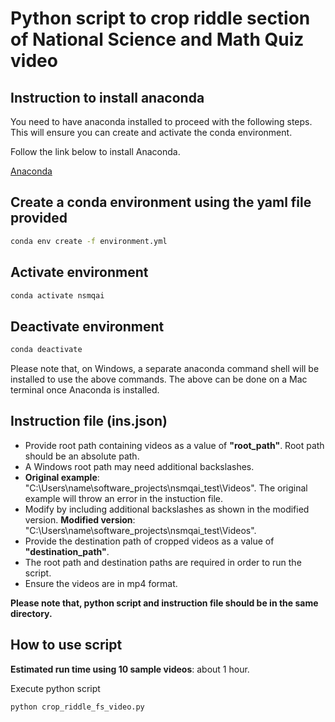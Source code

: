 # Python script to crop riddle section of National Science and Math Quiz video

## Instruction to install anaconda

You need to have anaconda installed to proceed with the following steps.
This will ensure you can create and activate the conda environment.

Follow the link below to install Anaconda.

[Anaconda](https://www.anaconda.com/download/)

## Create a conda environment using the yaml file provided

```bash
conda env create -f environment.yml
```

## Activate environment

```bash
conda activate nsmqai
```

## Deactivate environment

```bash
conda deactivate
```

Please note that, on Windows, a separate anaconda command shell will be installed to use the above commands. The above can be done on a Mac terminal once Anaconda is installed.

## Instruction file (ins.json)

- Provide root path containing videos as a value of **"root_path"**. Root path should be an absolute path.
- A Windows root path may need additional backslashes.
- **Original example**: "C:\Users\name\software_projects\nsmqai_test\Videos". The original example will throw an error in the instuction file.
- Modify by including additional backslashes as shown in the modified version. **Modified version**: "C:\\Users\\name\\software_projects\\nsmqai_test\\Videos".
- Provide the destination path of cropped videos as a value of **"destination_path"**.
- The root path and destination paths are required in order to run the script.
- Ensure the videos are in mp4 format.

**Please note that, python script and instruction file should be in the same directory.**

## How to use script

**Estimated run time using 10 sample videos**: about 1 hour.

Execute python script

```bash
python crop_riddle_fs_video.py
```
